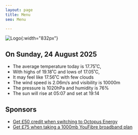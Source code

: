 ```yaml
---
layout: page
title: Menu
seo: Menu

---
```


![Logo](/images/logo.jpg){:width="832px"}

<!-- weather_marker starts -->
## On Sunday, 24 August 2025

- The average temperature today is 17.75˚C,
- With highs of 19.18˚C and lows of 17.05˚C,
- It may feel like 17.56˚C with few clouds
- The wind speed is 2.06m/s and visibility is 10000m
- The pressure is 1020hPa and humidity is 76%
- The sun will rise at 05:07 and set at 19:14

<!-- weather_marker ends -->

## Sponsors

- [Get £50 credit when switching to Octopus Energy](https://bit.ly/3oD1nnS)
- [Get £75 when taking a 1000mb YouFibre broadband plan](https://aklam.io/91zWhU?)
